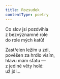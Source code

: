 ```yaml
---
title: Rozsudek
contentType: poetry
---
```


<section>

Co slov jsi pozdvihla  
z bezvýznamné role  
do role mých katů!

</section>

<section>

Zastřelen ležím u zdi,  
pověšen za hrdlo visím,  
hlavu mám sťatu —  
z jediné věty holé:  
už jdi…

</section>
